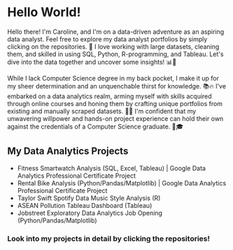 # Hello World!

Hello there! I'm Caroline, and I'm on a data-driven adventure as an aspiring data analyst. Feel free to explore my data analyst portfolios by simply clicking on the repositories. 🚀 I love working with large datasets, cleaning them, and skilled in using SQL, Python, R-programming, and Tableau. Let's dive into the data together and uncover some insights! 📊💼

While I lack Computer Science degree in my back pocket, I make it up for my sheer determination and an unquenchable thirst for knowledge. 📚🔥 I've embarked on a  data analytics realm, arming myself with skills acquired through online courses and honing them by crafting unique portfolios from existing and manually scraped datasets. 🚀💼 I'm confident that my unwavering willpower and hands-on project experience can hold their own against the credentials of a Computer Science graduate. 💪🎓

## My Data Analytics Projects

+ Fitness Smartwatch Analysis (SQL, Excel, Tableau) | Google Data Analytics Professional Certificate Project
+ Rental Bike Analysis (Python/Pandas/Matplotlib) | Google Data Analytics Professional Certificate Project
+ Taylor Swift Spotify Data Music Style Analysis (R)
+ ASEAN Pollution Tableau Dashboard (Tableau)
+ Jobstreet Exploratory Data Analytics Job Opening (Python/Pandas/Matplotlib)

### **Look into my projects in detail by clicking the repositories!**

